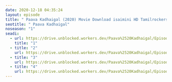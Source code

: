 ```yaml
---
date: 2020-12-18 04:35:24
layout: episode
title: " Paava Kadhaigal (2020) Movie Download isaimini HD Tamilrockers"
seotitle: " Paava Kadhaigal"
noseason: "1"
seadi:
  - url: https://drive.unblocked.workers.dev/Paava%2520Kadhaigal/Episode%25201%2520www.isaiminiweb.online%2520-%2520Paava%2520Kadhaigal%2520%5BTamil%2520%2B%2520Telugu%5D.mkv?rootId=0AJtZkTkXLBuYUk9PVA
    title: "1"
  - title: "2"
    url: https://drive.unblocked.workers.dev/Paava%2520Kadhaigal/Episode%25202%2520www.isaiminiweb.online%2520-%2520Paava%2520Kadhaigal%2520%5BTamil%2520%2B%2520Telugu%5D.mkv?rootId=0AJtZkTkXLBuYUk9PVA
  - title: "3"
    url: https://drive.unblocked.workers.dev/Paava%2520Kadhaigal/Episode%25203%2520www.isaiminiweb.online%2520-%2520Paava%2520Kadhaigal%2520%5BTamil%2520%2B%2520Telugu%5D.mkv?rootId=0AJtZkTkXLBuYUk9PVA
  - title: "4"
    url: https://drive.unblocked.workers.dev/Paava%2520Kadhaigal/Episode%25204%2520www.isaiminiweb.online%2520-%2520Paava%2520Kadhaigal%2520%5BTamil%2520%2B%2520Telugu%5D.mkv?rootId=0AJtZkTkXLBuYUk9PVA
---
```

